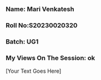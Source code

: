 ### Name: Mari Venkatesh
### Roll No:S20230020320
### Batch: UG1

### My Views On The Session: ok
[Your Text Goes Here]
